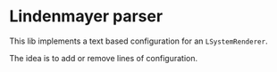 # Lindenmayer parser
This lib implements a text based configuration for an `LSystemRenderer`.

The idea is to add or remove lines of configuration.